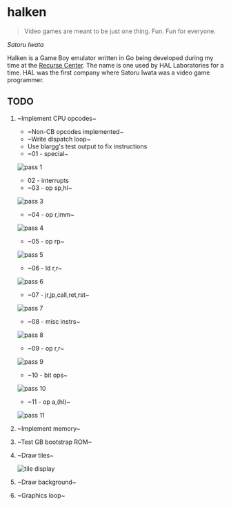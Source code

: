 # halken
>Video games are meant to be just one thing. Fun. Fun for everyone.

*Satoru Iwata*

Halken is a Game Boy emulator written in Go being developed during my time at the [Recurse Center](https://recurse.com).
The name is one used by HAL Laboratories for a time. HAL was the first company where Satoru Iwata was a video game programmer.

## TODO

1. ~Implement CPU opcodes~
    * ~Non-CB opcodes implemented~
     * ~Write dispatch loop~
     * Use blargg's test output to fix instructions
      * ~01 - special~
      
      ![pass 1](https://my.mixtape.moe/rtjfln.png)
      * 02 - interrupts
      * ~03 - op sp,hl~
      
      ![pass 3](https://my.mixtape.moe/gpwxlx.png)
      * ~04 - op r,imm~
      
      ![pass 4](https://my.mixtape.moe/glzofz.png)
      * ~05 - op rp~
      
      ![pass 5](https://my.mixtape.moe/rulxnw.png)
      * ~06 - ld r,r~
      
      ![pass 6](https://my.mixtape.moe/mfdkmk.png)
      * ~07 - jr,jp,call,ret,rst~
      
      ![pass 7](https://my.mixtape.moe/vlnkas.png)
      * ~08 - misc instrs~
      
      ![pass 8](https://my.mixtape.moe/ffzyco.png)
      * ~09 - op r,r~
      
      ![pass 9](https://my.mixtape.moe/jkitna.png)
      * ~10 - bit ops~
      
      ![pass 10](https://my.mixtape.moe/ysxqrh.png)
      * ~11 - op a,(hl)~
      
      ![pass 11](https://my.mixtape.moe/jiyqiu.png)
2. ~Implement memory~
3. ~Test GB bootstrap ROM~
4. ~Draw tiles~

   ![tile display](https://my.mixtape.moe/adxhwd.png)
5. ~Draw background~
6. ~Graphics loop~
